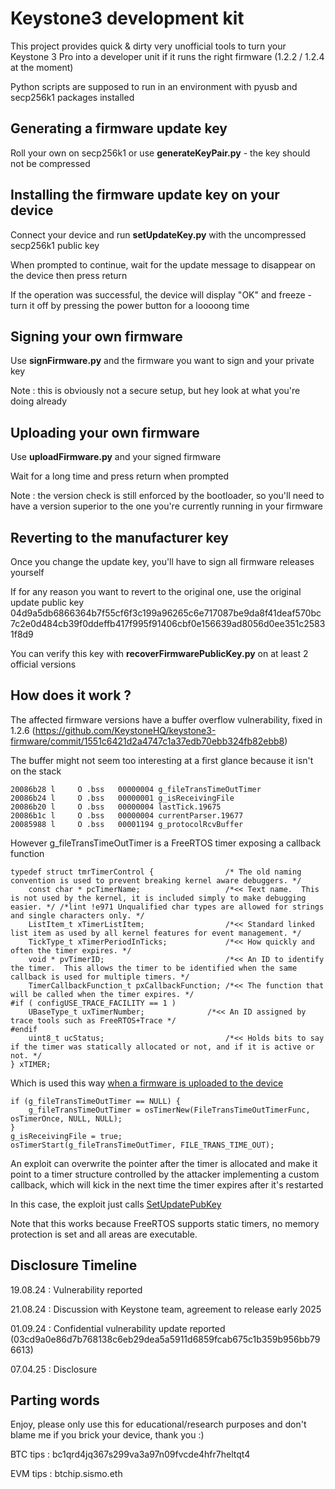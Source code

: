 # Keystone3 development kit 

This project provides quick & dirty very unofficial tools to turn your Keystone 3 Pro into a developer unit if it runs the right firmware (1.2.2 / 1.2.4 at the moment)

Python scripts are supposed to run in an environment with pyusb and secp256k1 packages installed

## Generating a firmware update key

Roll your own on secp256k1 or use **generateKeyPair.py** - the key should not be compressed

## Installing the firmware update key on your device

Connect your device and run **setUpdateKey.py** with the uncompressed secp256k1 public key

When prompted to continue, wait for the update message to disappear on the device then press return

If the operation was successful, the device will display "OK" and freeze - turn it off by pressing the power button for a loooong time

## Signing your own firmware

Use **signFirmware.py** and the firmware you want to sign and your private key

Note : this is obviously not a secure setup, but hey look at what you're doing already

## Uploading your own firmware

Use **uploadFirmware.py** and your signed firmware

Wait for a long time and press return when prompted

Note : the version check is still enforced by the bootloader, so you'll need to have a version superior to the one you're currently running in your firmware

## Reverting to the manufacturer key

Once you change the update key, you'll have to sign all firmware releases yourself 

If for any reason you want to revert to the original one, use the original update public key 04d9a5db6866364b7f55cf6f3c199a96265c6e717087be9da8f41deaf570bc7c2e0d484cb39f0ddeffb417f995f91406cbf0e156639ad8056d0ee351c25831f8d9

You can verify this key with **recoverFirmwarePublicKey.py** on at least 2 official versions

## How does it work ?

The affected firmware versions have a buffer overflow vulnerability, fixed in 1.2.6 (https://github.com/KeystoneHQ/keystone3-firmware/commit/1551c6421d2a4747c1a37edb70ebb324fb82ebb8)

The buffer might not seem too interesting at a first glance because it isn't on the stack


    20086b28 l     O .bss   00000004 g_fileTransTimeOutTimer
    20086b24 l     O .bss   00000001 g_isReceivingFile
    20086b20 l     O .bss   00000004 lastTick.19675
    20086b1c l     O .bss   00000004 currentParser.19677
    20085988 l     O .bss   00001194 g_protocolRcvBuffer

However g_fileTransTimeOutTimer is a FreeRTOS timer exposing a callback function

    typedef struct tmrTimerControl {                /* The old naming convention is used to prevent breaking kernel aware debuggers. */
        const char * pcTimerName;                   /*<< Text name.  This is not used by the kernel, it is included simply to make debugging easier. */ /*lint !e971 Unqualified char types are allowed for strings and single characters only. */
        ListItem_t xTimerListItem;                  /*<< Standard linked list item as used by all kernel features for event management. */
        TickType_t xTimerPeriodInTicks;             /*<< How quickly and often the timer expires. */
        void * pvTimerID;                           /*<< An ID to identify the timer.  This allows the timer to be identified when the same callback is used for multiple timers. */
        TimerCallbackFunction_t pxCallbackFunction; /*<< The function that will be called when the timer expires. */
    #if ( configUSE_TRACE_FACILITY == 1 )
        UBaseType_t uxTimerNumber;              /*<< An ID assigned by trace tools such as FreeRTOS+Trace */
    #endif
        uint8_t ucStatus;                           /*<< Holds bits to say if the timer was statically allocated or not, and if it is active or not. */  
    } xTIMER;

Which is used this way [when a firmware is uploaded to the device](https://github.com/KeystoneHQ/keystone3-firmware/blob/1.2.2/src/webusb_protocol/services/service_file_trans.c#L90)

    if (g_fileTransTimeOutTimer == NULL) {
        g_fileTransTimeOutTimer = osTimerNew(FileTransTimeOutTimerFunc, osTimerOnce, NULL, NULL);
    }
    g_isReceivingFile = true;
    osTimerStart(g_fileTransTimeOutTimer, FILE_TRANS_TIME_OUT);

An exploit can overwrite the pointer after the timer is allocated and make it point to a timer structure controlled by the attacker implementing a custom callback, which will kick in the next time the timer expires after it's restarted

In this case, the exploit just calls [SetUpdatePubKey](https://github.com/KeystoneHQ/keystone3-firmware/blob/1.2.2/src/presetting.c#L161)

Note that this works because FreeRTOS supports static timers, no memory protection is set and all areas are executable.

## Disclosure Timeline

19.08.24 : Vulnerability reported

21.08.24 : Discussion with Keystone team, agreement to release early 2025

01.09.24 : Confidential vulnerability update reported (03cd9a0e86d7b768138c6eb29dea5a5911d6859fcab675c1b359b956bb796613) 

07.04.25 : Disclosure

## Parting words

Enjoy, please only use this for educational/research purposes and don't blame me if you brick your device, thank you :)

BTC tips : bc1qrd4jq367s299va3a97n09fvcde4hfr7heltqt4

EVM tips : btchip.sismo.eth

